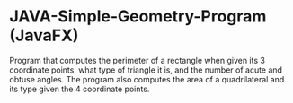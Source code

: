 # JAVA-Simple-Geometry-Program (JavaFX)
Program that computes the perimeter of a rectangle when given its 3 coordinate points, what type of triangle it is, and the number of acute and obtuse angles. The program also computes the area of a quadrilateral and its type given the 4 coordinate points.
